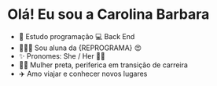 # Olá! Eu sou a Carolina Barbara

- 🌱  Estudo programação 💻 Back End
- 👩🏿‍🎓  Sou aluna da {REPROGRAMA} 😍
- ✨  Pronomes: She / Her 👧🏽
- ✊🏿  Mulher preta, periferica em transição de carreira
- ✈️  Amo viajar e conhecer novos lugares




